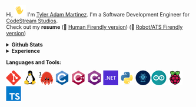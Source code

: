 
Hi, <img src="Assets/GIFs/WAVING_HAND_TRANSPARENT.gif" alt="Waving Hand git" height="32"/> I'm <a href="https://www.linkedin.com/in/tyleradammartinez/">Tyler Adam Martinez</a>. I'm a Software Development Engineer for <a href="https://www.codestreamstudios.com/">CodeStream Studios</a>.
<br> Check out my **resume** 
(🙋 <a href="Assets/Resumes/Resume-2022-InPerson.pdf">Human Firendly version</a>) 
(🤖 <a href="Assets/Resumes/Resume-2022-InPerson.pdf">Robot/ATS Firendly version</a>)

<details>
  <summary><b>Github Stats </b></summary>
  <!-- <p align="center">
    <img src="https://github-profile-summary-cards.vercel.app/api/cards/profile-details?username=tyleradammartinez&theme=github" alt="Tyler Adam Martinez's Github Contributions Stats" height="200" width="500"/>
  </p> -->
  <p align="center">
    <img src="https://github-readme-stats.vercel.app/api?username=tyleradammartinez&show_icons=true&hide_border=true&&count_private=true&include_all_commits=true&theme=github_light" alt="Tyler Adam Martinez's Github General Stats" height="200" width="500" />
  </p>
  <p align="center">
    <img alt="Tyler Adam Martinez's Top Langs" src="https://github-readme-stats.vercel.app/api/top-langs/?username=tyleradammartinez&langs_count=8&hide=ejs,handlebars,php,hack,css,html,matlab&theme=github_light&layout=compact&hide_border=true" height="200" width="500" />
    </p>
</details>
<details>
  <summary><b>Experience</b></summary>
    <img src="Assets/LinkedIn_Images/banner_before_01-07-2022.jpeg" alt="UNT Robotics Competition Meeting" />
  <pre>
  - 👨🏻‍💻 <a href="https://www.codestreamstudios.com/">CodeStream Studios</a> Software Development Engineer (3 month)
  - 👨🏻‍🏫 <a href="https://www.codestreamstudios.com/">CodeStream Studios</a> Coding Instructor (9 months)
  - 👨🏻‍💼 <a href="https://unthackathon.com/">HackUNT</a> Officer (10 months)
  - 🌐 <a href="https://www.ntdaily.com/">NTDaily</a> Webmaster (2 years)
  - 🙋🏻‍♂️ <a href="https://engineering.unt.edu/">UNT</a> Robotics Tutor (1 year 10 months)
  - 💰 <a href="https://www.untrobotics.com/">UNT Robotics</a> Treasurer (2 years)
  - 🤖 <a href="https://www.untrobotics.com/">UNT Robotics</a> Competition Robotics (4 years)</pre>

</details>

**Languages and Tools:**  

<p align="left">
<img width="40" height="40" src="Assets/Icons/git.svg">
<img width="40" height="40" src="Assets/Icons/linux.svg">
<img width="40" height="40" src="Assets/Icons/ferris.svg">
<img width="40" height="40" src="Assets/Icons/c.svg">
<img width="40" height="40" src="Assets/Icons/cpp.svg">
<img width="40" height="40" src="Assets/Icons/csharp.svg">
<img width="40" height="40" src="Assets/Icons/net.svg">
<img width="40" height="40" src="Assets/Icons/python.svg">
<img width="40" height="40" src="Assets/Icons/react.svg">
<img width="40" height="40" src="Assets/Icons/arduino.svg">
<img width="40" height="40" src="Assets/Icons/raspberrypi.svg">
<img width="40" height="40" src="https://raw.githubusercontent.com/github/explore/80688e429a7d4ef2fca1e82350fe8e3517d3494d/topics/typescript/typescript.png">

